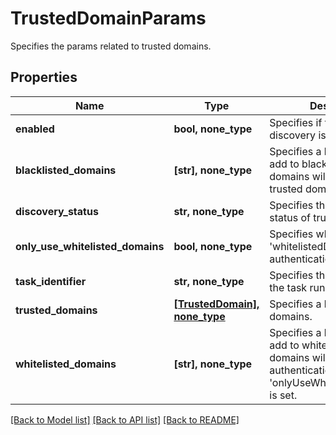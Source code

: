 # TrustedDomainParams

Specifies the params related to trusted domains.

## Properties
Name | Type | Description | Notes
------------ | ------------- | ------------- | -------------
**enabled** | **bool, none_type** | Specifies if trusted domain discovery is enabled. | 
**blacklisted_domains** | **[str], none_type** | Specifies a list of domains to add to blacklist. These domains will be blacklisted in trusted domain discovery. | [optional] 
**discovery_status** | **str, none_type** | Specifies the discovery status of trusted domains. | [optional] [readonly] 
**only_use_whitelisted_domains** | **bool, none_type** | Specifies whether to use &#39;whitelistedDomains&#39; only for authentication. | [optional] 
**task_identifier** | **str, none_type** | Specifies the identifier for the task running discovery. | [optional] [readonly] 
**trusted_domains** | [**[TrustedDomain], none_type**](TrustedDomain.md) | Specifies a list of trusted domains. | [optional] 
**whitelisted_domains** | **[str], none_type** | Specifies a list of domains to add to whitelist. Only these domains will be used for authentication if &#39;onlyUseWhitelistedDomains&#39; is set. | [optional] 

[[Back to Model list]](../README.md#documentation-for-models) [[Back to API list]](../README.md#documentation-for-api-endpoints) [[Back to README]](../README.md)


